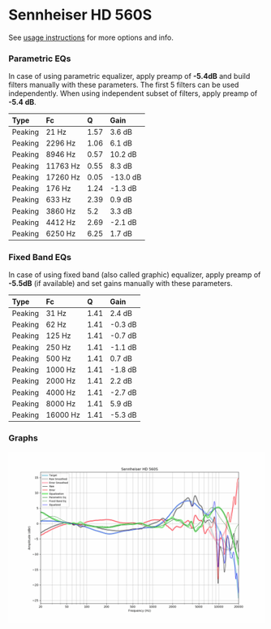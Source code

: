 # Sennheiser HD 560S
See [usage instructions](https://github.com/jaakkopasanen/AutoEq#usage) for more options and info.

### Parametric EQs
In case of using parametric equalizer, apply preamp of **-5.4dB** and build filters manually
with these parameters. The first 5 filters can be used independently.
When using independent subset of filters, apply preamp of **-5.4 dB**.

| Type    | Fc       |    Q | Gain     |
|:--------|:---------|:-----|:---------|
| Peaking | 21 Hz    | 1.57 | 3.6 dB   |
| Peaking | 2296 Hz  | 1.06 | 6.1 dB   |
| Peaking | 8946 Hz  | 0.57 | 10.2 dB  |
| Peaking | 11763 Hz | 0.55 | 8.3 dB   |
| Peaking | 17260 Hz | 0.05 | -13.0 dB |
| Peaking | 176 Hz   | 1.24 | -1.3 dB  |
| Peaking | 633 Hz   | 2.39 | 0.9 dB   |
| Peaking | 3860 Hz  | 5.2  | 3.3 dB   |
| Peaking | 4412 Hz  | 2.69 | -2.1 dB  |
| Peaking | 6250 Hz  | 6.25 | 1.7 dB   |

### Fixed Band EQs
In case of using fixed band (also called graphic) equalizer, apply preamp of **-5.5dB**
(if available) and set gains manually with these parameters.

| Type    | Fc       |    Q | Gain    |
|:--------|:---------|:-----|:--------|
| Peaking | 31 Hz    | 1.41 | 2.4 dB  |
| Peaking | 62 Hz    | 1.41 | -0.3 dB |
| Peaking | 125 Hz   | 1.41 | -0.7 dB |
| Peaking | 250 Hz   | 1.41 | -1.1 dB |
| Peaking | 500 Hz   | 1.41 | 0.7 dB  |
| Peaking | 1000 Hz  | 1.41 | -1.8 dB |
| Peaking | 2000 Hz  | 1.41 | 2.2 dB  |
| Peaking | 4000 Hz  | 1.41 | -2.7 dB |
| Peaking | 8000 Hz  | 1.41 | 5.9 dB  |
| Peaking | 16000 Hz | 1.41 | -5.3 dB |

### Graphs
![](./Sennheiser%20HD%20560S.png)